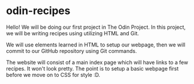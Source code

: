 # odin-recipes
Hello! We will be doing our first project in The Odin Project. In this project, we will be writing recipes using utilizing HTML and Git.

We will use elements learned in HTML to setup our webpage, then we will commit to our GitHub repository using Git commands.

The website will consist of a main index page which will have links to a few recipes. It won't look pretty. The point is to setup a basic webpage first before we move on to CSS for style :D.